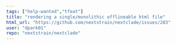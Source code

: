 ```yaml
---
tags: ["help-wanted","tfeat"]
title: "rendering a single/monolithic offlineable html file"
html_url: "https://github.com/nextstrain/nextclade/issues/283"
user: "dpark01"
repo: "nextstrain/nextclade"
---
```



